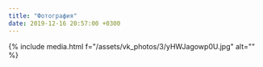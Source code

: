 ```yaml
---
title: "Фотография"
date: 2019-12-16 20:57:00 +0300
---
```



{% include media.html f="/assets/vk_photos/3/yHWJagowp0U.jpg" alt="" %}
